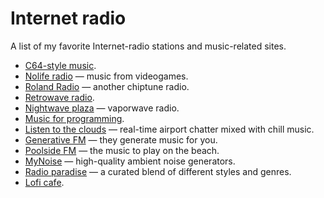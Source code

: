 # Internet radio

A list of my favorite Internet-radio stations and music-related sites.

* [C64-style music](https://kohina.duckdns.org/streamplayer.html).
* [Nolife radio](https://nolife-radio.com/) — music from videogames.
* [Roland Radio](https://rolandradio.net/) — another chiptune radio.
* [Retrowave radio](https://retrowave.ru/).
* [Nightwave plaza](https://plaza.one/) — vaporwave radio.
* [Music for programming](https://musicforprogramming.net/).
* [Listen to the clouds](http://listentothe.cloud/) — real-time airport chatter mixed with chill music.
* [Generative FM](https://play.generative.fm/browse) — they generate music for you.
* [Poolside FM](https://poolsuite.net/) — the music to play on the beach.
* [MyNoise](https://mynoise.net/noiseMachines.php) — high-quality ambient noise generators.
* [Radio paradise](https://radioparadise.com/player) — a curated blend of different styles and genres.
* [Lofi cafe](https://www.lofi.cafe/).
